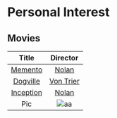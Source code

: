 # Personal Interest

##  Movies

|Title|Director|
|:-------:|:-----:|
|[Memento](https://www.imdb.com/title/tt0209144/)|[Nolan](https://en.wikipedia.org/wiki/Christopher_Nolan)|
|[Dogville](https://www.imdb.com/title/tt0276919/)|[Von Trier](https://en.wikipedia.org/wiki/Lars_von_Trier)|
|[Inception](https://www.imdb.com/title/tt1375666/)|[Nolan](https://en.wikipedia.org/wiki/Christopher_Nolan)|
|Pic|![aa](https://upload.wikimedia.org/wikipedia/en/thumb/c/c7/Memento_poster.jpg/220px-Memento_poster.jpg)|


